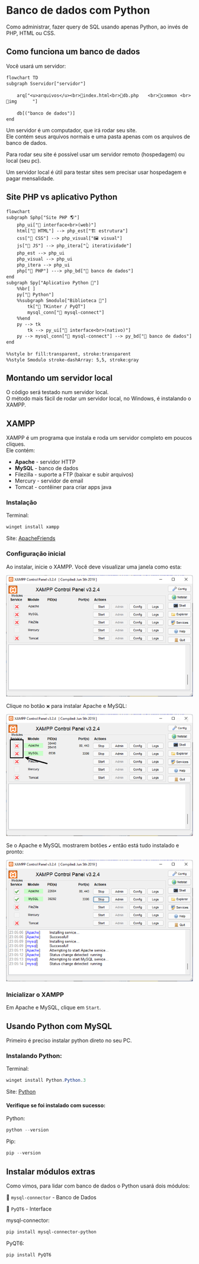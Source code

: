 # Banco de dados com Python

Como administrar, fazer query de SQL usando apenas Python, ao invés de PHP, HTML ou CSS.

## Como funciona um banco de dados

Você usará um servidor:

```mermaid
flowchart TD
subgraph Sservidor["servidor"]

    arq["<u>arquivos</u><br>📄index.html<br>📄db.php ⠀⠀<br>📁common⠀<br>📁img ⠀⠀⠀⠀"]

    db[("banco de dados")]
end
```

Um servidor é um computador, que irá rodar seu site.  
Ele contém seus arquivos normais e uma pasta apenas com os arquivos de banco de dados.

Para rodar seu site é possível usar um servidor remoto (hospedagem) ou local (seu pc).

Um servidor local é útil para testar sites sem precisar usar hospedagem e pagar mensalidade.

## Site PHP vs aplicativo Python

```mermaid
flowchart
subgraph Sphp["Site PHP 🌎"]
    php_ui["📲 interface<br>(web)"]
    html["📙 HTML"] --> php_est["🏗️ estrutura"]
    css["📘 CSS"] --> php_visual["🖼️ visual"]
    js["📒 JS"] --> php_itera["👆 iteratividade"]
    php_est --> php_ui
    php_visual --> php_ui
    php_itera --> php_ui
    php["📕 PHP"] ---> php_bd["💽 banco de dados"]
end
subgraph Spy["Aplicativo Python 🐍"]
    %%br[ ]
    py["📄 Python"]
    %%subgraph Smodulo["Biblioteca 🧩"]
        tk["🧩 TKinter / PyQT"]
        mysql_conn["🧩 mysql-connect"]
    %%end
    py --> tk
        tk --> py_ui["📲 interface<br>(nativo)"]
    py --> mysql_conn["🧩 mysql-connect"] --> py_bd["💽 banco de dados"]
end

%%style br fill:transparent, stroke:transparent
%%style Smodulo stroke-dashArray: 5,5, stroke:gray
```

## Montando um servidor local

O código será testado num servidor local.  
O método mais fácil de rodar um servidor local, no Windows, é instalando o XAMPP.

## XAMPP

XAMPP é um programa que instala e roda um servidor completo em poucos cliques.  
Ele contém:

* **Apache** - servidor HTTP
* **MySQL** - banco de dados
* Filezilla - suporte a FTP (baixar e subir arquivos)
* Mercury - servidor de email
* Tomcat - contêiner para criar apps java

### Instalação

Terminal:

```powershell
winget install xampp
```

Site: [ApacheFriends](https://www.apachefriends.org/pt_br/index.html)

### Configuração inicial

Ao instalar, inicie o XAMPP. Você deve visualizar uma janela como esta:

![Xampp running successfull](../../../img/xampp-first.png)

Clique no botão `❌` para instalar Apache e MySQL:

![Xampp running successfull](../../../img/xampp-error-module.png)

Se o Apache e MySQL mostrarem botões `✔️` então está tudo instalado e pronto:

![Xampp running successfull](../../../img/xampp-run.png)

### Inicializar o XAMPP

Em Apache e MySQL, clique em `Start`.

## Usando Python com MySQL

Primeiro é preciso instalar python direto no seu PC.

### Instalando Python:

Terminal:

  ```powershell
  winget install Python.Python.3
  ```

Site: [Python](https://www.python.org/downloads/)

#### Verifique se foi instalado com sucesso:

Python:

```powershell
python --version
```

Pip:

```powershell
pip --version
```

## Instalar módulos extras

Como vimos, para lidar com banco de dados o Python usará dois módulos:

🧩 `mysql-connector` - Banco de Dados

🧩 `PyQT6` - Interface

mysql-connector:

```powershell
pip install mysql-connector-python 
```

PyQT6:

```powershell
pip install PyQT6 
```
